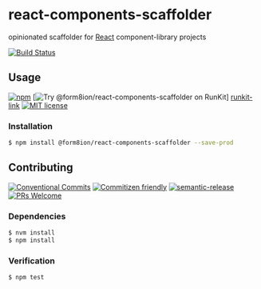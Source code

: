 # react-components-scaffolder

opinionated scaffolder for [React](https://reactjs.org/) component-library
projects

<!-- status badges -->
[![Build Status][ci-badge]][ci-link]

## Usage

<!-- consumer badges -->
[![npm][npm-badge]][npm-link]
[![Try @form8ion&#x2F;react-components-scaffolder on RunKit][runkit-badge]]
[runkit-link]
[![MIT license][license-badge]][license-link]

### Installation

```sh
$ npm install @form8ion/react-components-scaffolder --save-prod
```

## Contributing

<!-- contribution badges -->
[![Conventional Commits][commit-convention-badge]][commit-convention-link]
[![Commitizen friendly][commitizen-badge]][commitizen-link]
[![semantic-release][semantic-release-badge]][semantic-release-link]
[![PRs Welcome][PRs-badge]][PRs-link]

### Dependencies

```sh
$ nvm install
$ npm install
```

### Verification

```sh
$ npm test
```

[npm-link]: https://www.npmjs.com/package/@form8ion/react-components-scaffolder
[npm-badge]: https://img.shields.io/npm/v/@form8ion/react-components-scaffolder.svg
[runkit-link]: https://npm.runkit.com/@form8ion/react-components-scaffolder
[runkit-badge]: https://badge.runkitcdn.com/@form8ion/react-components-scaffolder.svg
[license-link]: LICENSE
[license-badge]: https://img.shields.io/github/license/form8ion/react-components-scaffolder.svg
[ci-link]: https://travis-ci.com/form8ion/react-components-scaffolder
[ci-badge]: https://img.shields.io/travis/com/form8ion/react-components-scaffolder/master.svg
[commit-convention-link]: https://conventionalcommits.org
[commit-convention-badge]: https://img.shields.io/badge/Conventional%20Commits-1.0.0-yellow.svg
[commitizen-link]: http://commitizen.github.io/cz-cli/
[commitizen-badge]: https://img.shields.io/badge/commitizen-friendly-brightgreen.svg
[semantic-release-link]: https://github.com/semantic-release/semantic-release
[semantic-release-badge]: https://img.shields.io/badge/%20%20%F0%9F%93%A6%F0%9F%9A%80-semantic--release-e10079.svg
[PRs-link]: http://makeapullrequest.com
[PRs-badge]: https://img.shields.io/badge/PRs-welcome-brightgreen.svg
